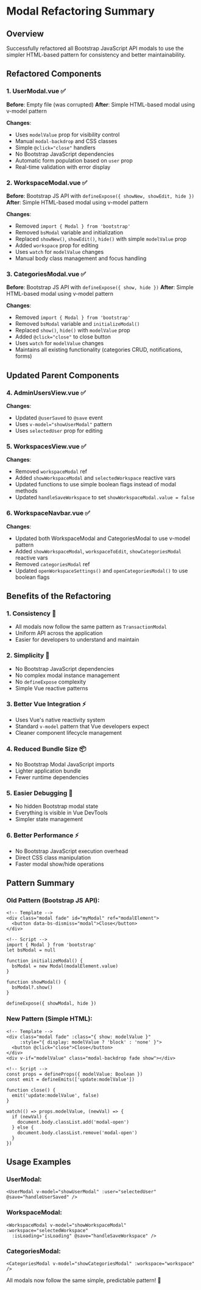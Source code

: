 # Modal Refactoring Summary

## Overview
Successfully refactored all Bootstrap JavaScript API modals to use the simpler HTML-based pattern for consistency and better maintainability.

## Refactored Components

### 1. UserModal.vue ✅
**Before**: Empty file (was corrupted)
**After**: Simple HTML-based modal using v-model pattern

**Changes**:
- Uses `modelValue` prop for visibility control
- Manual `modal-backdrop` and CSS classes
- Simple `@click="close"` handlers
- No Bootstrap JavaScript dependencies
- Automatic form population based on `user` prop
- Real-time validation with error display

### 2. WorkspaceModal.vue ✅
**Before**: Bootstrap JS API with `defineExpose({ showNew, showEdit, hide })`
**After**: Simple HTML-based modal using v-model pattern

**Changes**:
- Removed `import { Modal } from 'bootstrap'`
- Removed `bsModal` variable and initialization
- Replaced `showNew()`, `showEdit()`, `hide()` with simple `modelValue` prop
- Added `workspace` prop for editing
- Uses `watch` for `modelValue` changes
- Manual body class management and focus handling

### 3. CategoriesModal.vue ✅
**Before**: Bootstrap JS API with `defineExpose({ show, hide })`
**After**: Simple HTML-based modal using v-model pattern

**Changes**:
- Removed `import { Modal } from 'bootstrap'`
- Removed `bsModal` variable and `initializeModal()`
- Replaced `show()`, `hide()` with `modelValue` prop
- Added `@click="close"` to close button
- Uses `watch` for `modelValue` changes
- Maintains all existing functionality (categories CRUD, notifications, forms)

## Updated Parent Components

### 4. AdminUsersView.vue ✅
**Changes**:
- Updated `@userSaved` to `@save` event
- Uses `v-model="showUserModal"` pattern
- Uses `selectedUser` prop for editing

### 5. WorkspacesView.vue ✅
**Changes**:
- Removed `workspaceModal` ref
- Added `showWorkspaceModal` and `selectedWorkspace` reactive vars
- Updated functions to use simple boolean flags instead of modal methods
- Updated `handleSaveWorkspace` to set `showWorkspaceModal.value = false`

### 6. WorkspaceNavbar.vue ✅
**Changes**:
- Updated both WorkspaceModal and CategoriesModal to use v-model pattern
- Added `showWorkspaceModal`, `workspaceToEdit`, `showCategoriesModal` reactive vars
- Removed `categoriesModal` ref
- Updated `openWorkspaceSettings()` and `openCategoriesModal()` to use boolean flags

## Benefits of the Refactoring

### 1. **Consistency** 🎯
- All modals now follow the same pattern as `TransactionModal`
- Uniform API across the application
- Easier for developers to understand and maintain

### 2. **Simplicity** 🚀
- No Bootstrap JavaScript dependencies
- No complex modal instance management
- No `defineExpose` complexity
- Simple Vue reactive patterns

### 3. **Better Vue Integration** ⚡
- Uses Vue's native reactivity system
- Standard `v-model` pattern that Vue developers expect
- Cleaner component lifecycle management

### 4. **Reduced Bundle Size** 📦
- No Bootstrap Modal JavaScript imports
- Lighter application bundle
- Fewer runtime dependencies

### 5. **Easier Debugging** 🔧
- No hidden Bootstrap modal state
- Everything is visible in Vue DevTools
- Simpler state management

### 6. **Better Performance** ⚡
- No Bootstrap JavaScript execution overhead
- Direct CSS class manipulation
- Faster modal show/hide operations

## Pattern Summary

### Old Pattern (Bootstrap JS API):
```vue
<!-- Template -->
<div class="modal fade" id="myModal" ref="modalElement">
  <button data-bs-dismiss="modal">Close</button>
</div>

<!-- Script -->
import { Modal } from 'bootstrap'
let bsModal = null

function initializeModal() {
  bsModal = new Modal(modalElement.value)
}

function showModal() {
  bsModal?.show()
}

defineExpose({ showModal, hide })
```

### New Pattern (Simple HTML):
```vue
<!-- Template -->
<div class="modal fade" :class="{ show: modelValue }" 
     :style="{ display: modelValue ? 'block' : 'none' }">
  <button @click="close">Close</button>
</div>
<div v-if="modelValue" class="modal-backdrop fade show"></div>

<!-- Script -->
const props = defineProps({ modelValue: Boolean })
const emit = defineEmits(['update:modelValue'])

function close() {
  emit('update:modelValue', false)
}

watch(() => props.modelValue, (newVal) => {
  if (newVal) {
    document.body.classList.add('modal-open')
  } else {
    document.body.classList.remove('modal-open')
  }
})
```

## Usage Examples

### UserModal:
```vue
<UserModal v-model="showUserModal" :user="selectedUser" @save="handleUserSaved" />
```

### WorkspaceModal:
```vue
<WorkspaceModal v-model="showWorkspaceModal" :workspace="selectedWorkspace" 
  :isLoading="isLoading" @save="handleSaveWorkspace" />
```

### CategoriesModal:
```vue
<CategoriesModal v-model="showCategoriesModal" :workspace="workspace" />
```

All modals now follow the same simple, predictable pattern! 🎉
